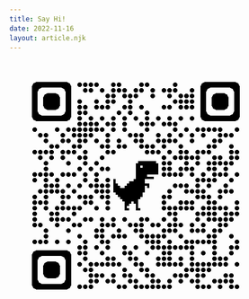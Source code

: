 ```yaml
---
title: Say Hi!
date: 2022-11-16
layout: article.njk
---
```


<!-- this one is for https://192.168.0.109:8080/me
<img src="/img/qrcode_chrome.png" style="mix-blend-mode: color-burn"></img> -->

<img src="/img/qrcode_erikvanek.com.png" style="mix-blend-mode: color-burn"></img>
